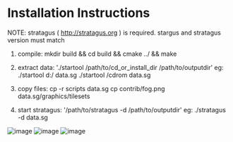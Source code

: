 Installation Instructions
=========================

NOTE: stratagus ( http://stratagus.org ) is required.
stargus and stratagus version must match

1. compile: mkdir build && cd build && cmake ../ && make

2. extract data: './startool /path/to/cd_or_install_dir /path/to/outputdir'
	eg:
	./startool d:/ data.sg
	./startool /cdrom data.sg

3. copy files:
	cp -r scripts data.sg
	cp contrib/fog.png data.sg/graphics/tilesets

4. start stratagus: '/path/to/stratagus -d /path/to/outputdir'
	eg:	
	./stratagus -d data.sg

![image](https://cloud.githubusercontent.com/assets/46235/11292960/499a7d3c-8f55-11e5-9356-62c190c57467.png)
![image](https://cloud.githubusercontent.com/assets/46235/11292993/9198675c-8f55-11e5-9f74-2f23fb207498.png)
![image](https://cloud.githubusercontent.com/assets/46235/11293018/cef6e970-8f55-11e5-8625-8bd13082b041.png)
